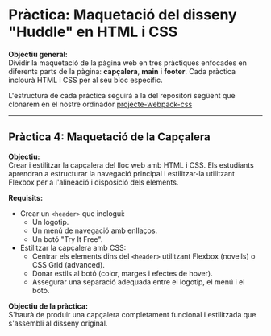 # Pràctica: Maquetació del disseny "Huddle" en HTML i CSS

**Objectiu general:**  
Dividir la maquetació de la pàgina web en tres pràctiques enfocades en diferents parts de la pàgina: **capçalera**, **main** i **footer**. Cada pràctica inclourà HTML i CSS per al seu bloc específic.

L'estructura de cada pràctica seguirà a la del repositori següent que clonarem en el nostre ordinador
[projecte-webpack-css](https://github.com/HectorPascualIesCarlesVallbona/projecte-webpack-css/tree/main)

---

## **Pràctica 4: Maquetació de la Capçalera**

**Objectiu:**  
Crear i estilitzar la capçalera del lloc web amb HTML i CSS. Els estudiants aprendran a estructurar la navegació principal i estilitzar-la utilitzant Flexbox per a l'alineació i disposició dels elements.

**Requisits:**
- Crear un `<header>` que inclogui:
  - Un logotip.
  - Un menú de navegació amb enllaços.
  - Un botó "Try It Free".
- Estilitzar la capçalera amb CSS:
  - Centrar els elements dins del `<header>` utilitzant Flexbox (novells) o CSS Grid (advanced).
  - Donar estils al botó (color, marges i efectes de hover).
  - Assegurar una separació adequada entre el logotip, el menú i el botó.

**Objectiu de la pràctica:**  
S'haurà de produir una capçalera completament funcional i estilitzada que s'assembli al disseny original.
